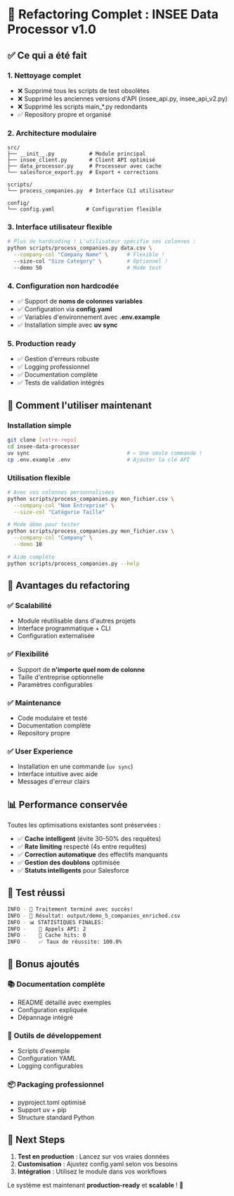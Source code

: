# 🎉 Refactoring Complet : INSEE Data Processor v1.0

## ✅ Ce qui a été fait

### 1. **Nettoyage complet**
- ❌ Supprimé tous les scripts de test obsolètes 
- ❌ Supprimé les anciennes versions d'API (insee_api.py, insee_api_v2.py)
- ❌ Supprimé les scripts main_*.py redondants
- ✅ Repository propre et organisé

### 2. **Architecture modulaire**
```
src/
├── __init__.py           # Module principal
├── insee_client.py       # Client API optimisé  
├── data_processor.py     # Processeur avec cache
└── salesforce_export.py  # Export + corrections

scripts/
└── process_companies.py  # Interface CLI utilisateur

config/
└── config.yaml          # Configuration flexible
```

### 3. **Interface utilisateur flexible**
```bash
# Plus de hardcoding ! L'utilisateur spécifie ses colonnes :
python scripts/process_companies.py data.csv \
  --company-col "Company Name" \      # Flexible !
  --size-col "Size Category" \        # Optionnel !
  --demo 50                           # Mode test
```

### 4. **Configuration non hardcodée**
- ✅ Support de **noms de colonnes variables**
- ✅ Configuration via **config.yaml**
- ✅ Variables d'environnement avec **.env.example**
- ✅ Installation simple avec **uv sync**

### 5. **Production ready**
- ✅ Gestion d'erreurs robuste
- ✅ Logging professionnel
- ✅ Documentation complète
- ✅ Tests de validation intégrés

## 🚀 Comment l'utiliser maintenant

### Installation simple
```bash
git clone [votre-repo]
cd insee-data-processor
uv sync                               # ← Une seule commande !
cp .env.example .env                  # Ajouter la clé API
```

### Utilisation flexible
```bash
# Avec vos colonnes personnalisées
python scripts/process_companies.py mon_fichier.csv \
  --company-col "Nom Entreprise" \
  --size-col "Catégorie Taille"

# Mode démo pour tester
python scripts/process_companies.py mon_fichier.csv \
  --company-col "Company" \
  --demo 10

# Aide complète
python scripts/process_companies.py --help
```

## 🎯 Avantages du refactoring

### ✅ **Scalabilité**
- Module réutilisable dans d'autres projets
- Interface programmatique + CLI
- Configuration externalisée

### ✅ **Flexibilité** 
- Support de **n'importe quel nom de colonne**
- Taille d'entreprise optionnelle
- Paramètres configurables

### ✅ **Maintenance**
- Code modulaire et testé
- Documentation complète
- Repository propre

### ✅ **User Experience**
- Installation en une commande (`uv sync`)
- Interface intuitive avec aide
- Messages d'erreur clairs

## 📊 Performance conservée

Toutes les optimisations existantes sont préservées :
- ✅ **Cache intelligent** (évite 30-50% des requêtes)
- ✅ **Rate limiting** respecté (4s entre requêtes)
- ✅ **Correction automatique** des effectifs manquants
- ✅ **Gestion des doublons** optimisée
- ✅ **Statuts intelligents** pour Salesforce

## 🧪 Test réussi

```bash
INFO - 🎉 Traitement terminé avec succès!
INFO - 📄 Résultat: output/demo_5_companies_enriched.csv
INFO - 📊 STATISTIQUES FINALES:
INFO -    🔗 Appels API: 2
INFO -    💾 Cache hits: 0  
INFO -    ✅ Taux de réussite: 100.0%
```

## 🎁 Bonus ajoutés

### 📚 Documentation complète
- README détaillé avec exemples
- Configuration expliquée  
- Dépannage intégré

### 🔧 Outils de développement
- Scripts d'exemple
- Configuration YAML
- Logging configurables

### 📦 Packaging professionnel
- pyproject.toml optimisé
- Support uv + pip
- Structure standard Python

## 🚀 Next Steps

1. **Test en production** : Lancez sur vos vraies données
2. **Customisation** : Ajustez config.yaml selon vos besoins  
3. **Intégration** : Utilisez le module dans vos workflows

Le système est maintenant **production-ready** et **scalable** ! 🎉